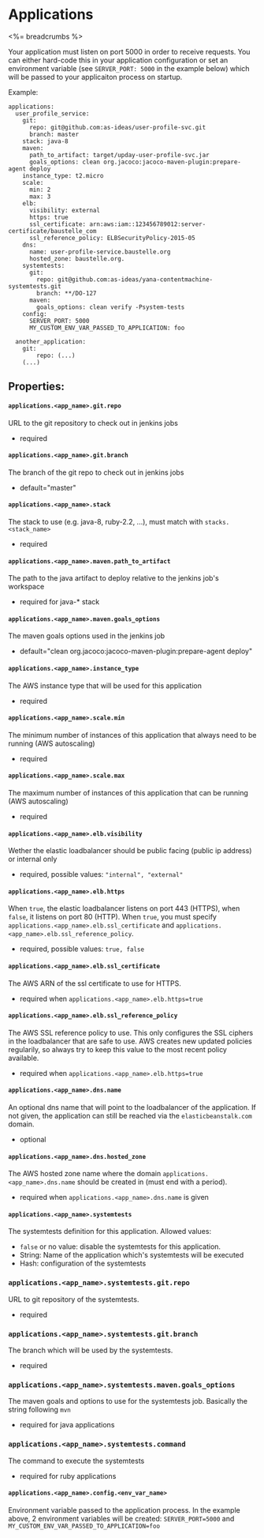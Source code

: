 # Applications

<%= breadcrumbs %>

Your application must listen on port 5000 in order to receive requests. You can either
hard-code this in your application configuration or set an environment variable
(see `SERVER_PORT: 5000` in the example below) which will be passed to your applicaiton
process on startup.

Example:
```
applications:
  user_profile_service:
    git:
      repo: git@github.com:as-ideas/user-profile-svc.git
      branch: master
    stack: java-8
    maven:
      path_to_artifact: target/upday-user-profile-svc.jar
      goals_options: clean org.jacoco:jacoco-maven-plugin:prepare-agent deploy
    instance_type: t2.micro
    scale:
      min: 2
      max: 3
    elb:
      visibility: external
      https: true
      ssl_certificate: arn:aws:iam::123456789012:server-certificate/baustelle_com
      ssl_reference_policy: ELBSecurityPolicy-2015-05
    dns:
      name: user-profile-service.baustelle.org
      hosted_zone: baustelle.org.
    systemtests:
      git:
        repo: git@github.com:as-ideas/yana-contentmachine-systemtests.git
        branch: **/DO-127
      maven:
        goals_options: clean verify -Psystem-tests
    config:
      SERVER_PORT: 5000
      MY_CUSTOM_ENV_VAR_PASSED_TO_APPLICATION: foo

  another_application:
    git:
        repo: (...)
    (...)
```


## Properties:

#### `applications.<app_name>.git.repo`
URL to the git repository to check out in jenkins jobs
* required

#### `applications.<app_name>.git.branch`
The branch of the git repo to check out in jenkins jobs
* default="master"

#### `applications.<app_name>.stack`
The stack to use (e.g. java-8, ruby-2.2, ...), must match with `stacks.<stack_name>`
* required

#### `applications.<app_name>.maven.path_to_artifact`
The path to the java artifact to deploy relative to the jenkins job's workspace
* required for java-\* stack

#### `applications.<app_name>.maven.goals_options`
The maven goals options used in the jenkins job
* default="clean org.jacoco:jacoco-maven-plugin:prepare-agent deploy"

#### `applications.<app_name>.instance_type`
The AWS instance type that will be used for this application
* required

#### `applications.<app_name>.scale.min`
The minimum number of instances of this application that always need to be running (AWS autoscaling)
* required

#### `applications.<app_name>.scale.max`
The maximum number of instances of this application that can be running (AWS autoscaling)
* required

#### `applications.<app_name>.elb.visibility`
Wether the elastic loadbalancer should be public facing (public ip address) or internal only
* required, possible values: `"internal", "external"`

#### `applications.<app_name>.elb.https`
When `true`, the elastic loadbalancer listens on port 443 (HTTPS), when `false`, it listens on port 80 (HTTP).
When `true`, you must specify `applications.<app_name>.elb.ssl_certificate` and `applications.<app_name>.elb.ssl_reference_policy`.
* required, possible values: `true, false`

#### `applications.<app_name>.elb.ssl_certificate`
The AWS ARN of the ssl certificate to use for HTTPS.
* required when `applications.<app_name>.elb.https=true`

#### `applications.<app_name>.elb.ssl_reference_policy`
The AWS SSL reference policy to use. This only configures the SSL ciphers in the loadbalancer that are safe to use.
AWS creates new updated policies regularily, so always try to keep this value to the most recent policy available.
* required when `applications.<app_name>.elb.https=true`

#### `applications.<app_name>.dns.name`
An optional dns name that will point to the loadbalancer of the application. If not given, the application can still be reached
via the `elasticbeanstalk.com` domain.
* optional

#### `applications.<app_name>.dns.hosted_zone`
The AWS hosted zone name where the domain `applications.<app_name>.dns.name` should be created in (must end with a period).
* required when `applications.<app_name>.dns.name` is given

#### `applications.<app_name>.systemtests`
The systemtests definition for this application.
Allowed values:
- `false` or no value: disable the systemtests for this application.
- String: Name of the application which's systemtests will be executed
- Hash: configuration of the systemtests

### `applications.<app_name>.systemtests.git.repo`
URL to git repository of the systemtests.
* required

### `applications.<app_name>.systemtests.git.branch`
The branch which will be used by the systemtests.
* required

### `applications.<app_name>.systemtests.maven.goals_options`
The maven goals and options to use for the systemtests job. Basically the string following `mvn`
* required for java applications

### `applications.<app_name>.systemtests.command`
The command to execute the systemtests
* required for ruby applications

#### `applications.<app_name>.config.<env_var_name>`
Environment variable passed to the application process. In the example above, 2 environment variables will be created:
`SERVER_PORT=5000` and `MY_CUSTOM_ENV_VAR_PASSED_TO_APPLICATION=foo`
